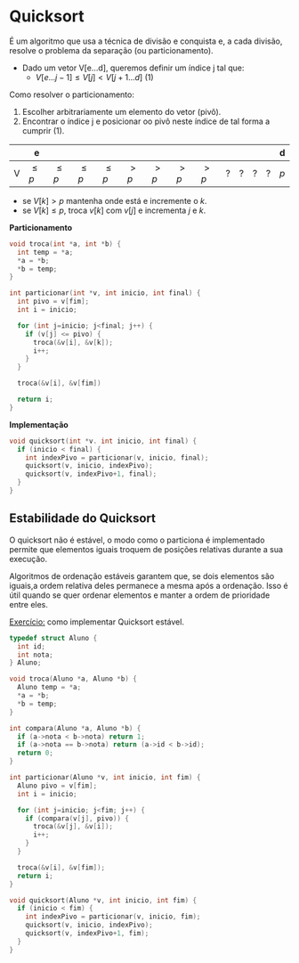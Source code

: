 # Quicksort

É um algoritmo que usa a técnica de divisão e conquista e, a cada divisão, resolve o problema da separação (ou particionamento).

- Dado um vetor V[e...d], queremos definir um índice j tal que: 
  - $V[e...j-1] \le V[j] < V[j+1...d]$ (1)

Como resolver o particionamento:

1. Escolher arbitrariamente um elemento do vetor (pivô).
2. Encontrar o índice j e posicionar oo pivô neste índice de tal forma a cumprir (1).

|  | e | | | | | | | | | | | | d |
|--|---|-|-|-|-|-|-|-|-|-|-|-|---|
| V | $\le p$ | $\le p$ | $\le p$ | $\le p$ | $>p$ | $>p$ | $>p$ | $>p$ | ? | ? | ? | ? | $p$ |

- se $V[k] > p$ mantenha onde está e incremente o $k$.
- se $V[k] \le p$, troca $v[k]$ com $v[j]$ e incrementa $j$ e $k$. 

**Particionamento**

```c
void troca(int *a, int *b) {
  int temp = *a;
  *a = *b;
  *b = temp;
}
```

```c
int particionar(int *v, int inicio, int final) {
  int pivo = v[fim];
  int i = inicio;

  for (int j=inicio; j<final; j++) {
    if (v[j] <= pivo) {
      troca(&v[i], &v[k]);
      i++;
    }
  }

  troca(&v[i], &v[fim])

  return i;
}
```

**Implementação**
```c
void quicksort(int *v. int inicio, int final) {
  if (inicio < final) {
    int indexPivo = particionar(v, inicio, final);
    quicksort(v, inicio, indexPivo);
    quicksort(v, indexPivo+1, final);
  }
}
```

## Estabilidade do Quicksort

O quicksort não é estável, o modo como o particiona é implementado permite que elementos iguais troquem de posições relativas durante a sua execução.

Algoritmos de ordenação estáveis garantem que, se dois elementos são iguais,a ordem relativa deles permanece a mesma após a ordenação. Isso é útil quando se quer ordenar elementos e manter a ordem de prioridade entre eles.

<ins>Exercício:</ins> como implementar Quicksort estável.

```c
typedef struct Aluno {
  int id;
  int nota;
} Aluno;
```
```c
void troca(Aluno *a, Aluno *b) {
  Aluno temp = *a;
  *a = *b;
  *b = temp;
}

int compara(Aluno *a, Aluno *b) {
  if (a->nota < b->nota) return 1;
  if (a->nota == b->nota) return (a->id < b->id);
  return 0;
}

int particionar(Aluno *v, int inicio, int fim) {
  Aluno pivo = v[fim];
  int i = inicio;

  for (int j=inicio; j<fim; j++) {
    if (compara(v[j], pivo)) {
      troca(&v[j], &v[i]);
      i++;
    }
  }

  troca(&v[i], &v[fim]);
  return i;
}
```
```c
void quicksort(Aluno *v, int inicio, int fim) {
  if (inicio < fim) {
    int indexPivo = particionar(v, inicio, fim);
    quicksort(v, inicio, indexPivo);
    quicksort(v, indexPivo+1, fim);
  }
}
```